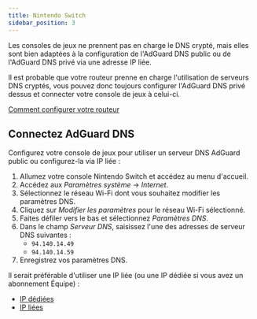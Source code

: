 ```yaml
---
title: Nintendo Switch
sidebar_position: 3
---
```


Les consoles de jeux ne prennent pas en charge le DNS crypté, mais elles sont bien adaptées à la configuration de l'AdGuard DNS public ou de l'AdGuard DNS privé via une adresse IP liée.

Il est probable que votre routeur prenne en charge l'utilisation de serveurs DNS cryptés, vous pouvez donc toujours configurer l'AdGuard DNS privé dessus et connecter votre console de jeux à celui-ci.

[Comment configurer votre routeur](/private-dns/connect-devices/routers/routers.md)

## Connectez AdGuard DNS

Configurez votre console de jeux pour utiliser un serveur DNS AdGuard public ou configurez-la via IP liée :

1. Allumez votre console Nintendo Switch et accédez au menu d'accueil.
2. Accédez aux _Paramètres système_ → _Internet_.
3. Sélectionnez le réseau Wi-Fi dont vous souhaitez modifier les paramètres DNS.
4. Cliquez sur _Modifier les paramètres_ pour le réseau Wi-Fi sélectionné.
5. Faites défiler vers le bas et sélectionnez _Paramètres DNS_.
6. Dans le champ _Serveur DNS_, saisissez l'une des adresses de serveur DNS suivantes :
   - `94.140.14.49`
   - `94.140.14.59`
7. Enregistrez vos paramètres DNS.

Il serait préférable d'utiliser une IP liée (ou une IP dédiée si vous avez un abonnement Équipe) :

- [IP dédiées](/private-dns/connect-devices/other-options/dedicated-ip.md)
- [IP liées](/private-dns/connect-devices/other-options/linked-ip.md)
